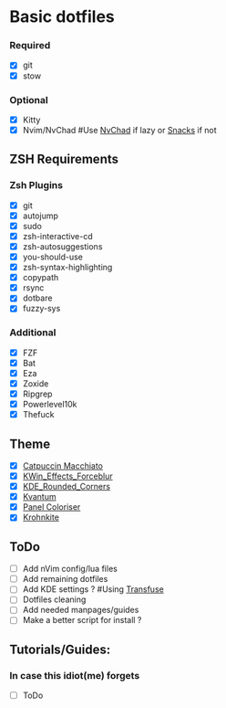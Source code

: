 # Basic dotfiles

### Required

- [x] git  
- [x] stow  

### Optional

- [x] Kitty   
- [x] Nvim/NvChad #Use [NvChad](https://nvchad.com/docs/quickstart/install) if lazy or [Snacks](https://github.com/folke/snacks.nvim) if not

## ZSH Requirements

### Zsh Plugins
- [x] git  
- [x] autojump  
- [x] sudo  
- [x] zsh-interactive-cd  
- [x] zsh-autosuggestions  
- [x] you-should-use  
- [x] zsh-syntax-highlighting  
- [x] copypath
- [x] rsync
- [x] dotbare
- [x] fuzzy-sys

### Additional 

- [x] FZF  
- [x] Bat  
- [x] Eza  
- [x] Zoxide  
- [x] Ripgrep
- [x] Powerlevel10k 
- [x] Thefuck  

## Theme

- [x] [Catpuccin Macchiato](https://catppuccin.com/ports/)  
- [x] [KWin_Effects_Forceblur](https://github.com/taj-ny/kwin-effects-forceblur)
- [x] [KDE_Rounded_Corners](https://github.com/matinlotfali/KDE-Rounded-Corners)  
- [x] [Kvantum](https://github.com/tsujan/Kvantum/tree/master/Kvantum)
- [x] [Panel Coloriser](https://github.com/luisbocanegra/plasma-panel-colorizer)
- [x] [Krohnkite](https://github.com/esjeon/krohnkite)

## ToDo

- [ ] Add nVim config/lua files
- [ ] Add remaining dotfiles
- [ ] Add KDE settings ? #Using [Transfuse](https://gitlab.com/cscs/transfuse)
- [ ] Dotfiles cleaning
- [ ] Add needed manpages/guides
- [ ] Make a better script for install ?

## Tutorials/Guides:
### In case this idiot(me) forgets

- [ ] ToDo

